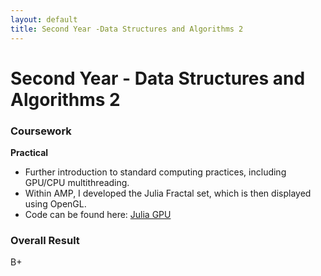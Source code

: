 ```yaml
---
layout: default
title: Second Year -Data Structures and Algorithms 2
---
```


# Second Year - Data Structures and Algorithms 2


### Coursework

**Practical**
- Further introduction to standard computing practices, including GPU/CPU multithreading.
- Within AMP, I developed the Julia Fractal set, which is then displayed using OpenGL.
-   Code can be found here: [Julia GPU](https://github.com/Paul-Oat/CMP202--Data-Structures-and-Algorithms-2-)
 
### Overall Result 
B+

